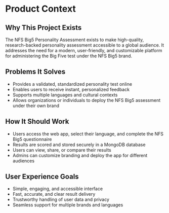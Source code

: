 # Product Context

## Why This Project Exists
The NFS Big5 Personality Assessment exists to make high-quality, research-backed personality assessment accessible to a global audience. It addresses the need for a modern, user-friendly, and customizable platform for administering the Big Five test under the NFS Big5 brand.

## Problems It Solves
- Provides a validated, standardized personality test online
- Enables users to receive instant, personalized feedback
- Supports multiple languages and cultural contexts
- Allows organizations or individuals to deploy the NFS Big5 assessment under their own brand

## How It Should Work
- Users access the web app, select their language, and complete the NFS Big5 questionnaire
- Results are scored and stored securely in a MongoDB database
- Users can view, share, or compare their results
- Admins can customize branding and deploy the app for different audiences

## User Experience Goals
- Simple, engaging, and accessible interface
- Fast, accurate, and clear result delivery
- Trustworthy handling of user data and privacy
- Seamless support for multiple brands and languages